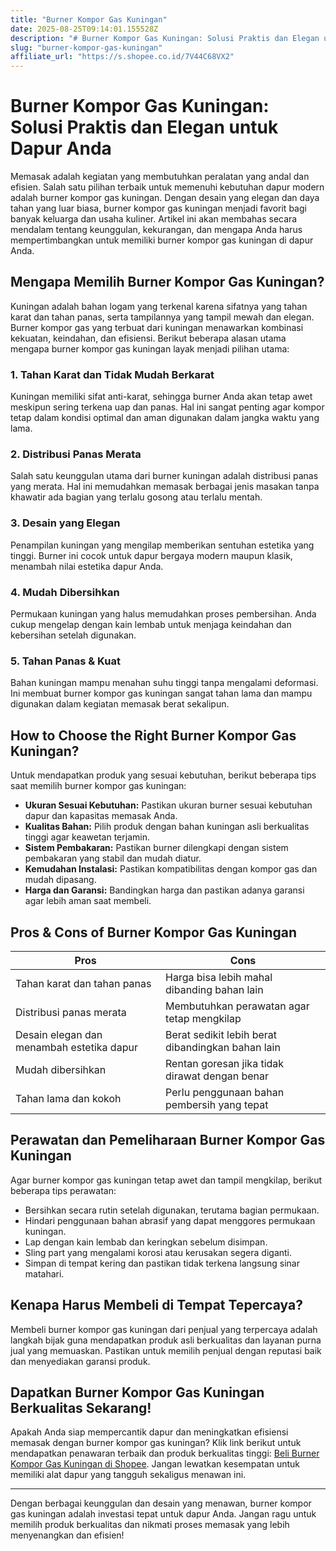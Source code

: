 ```yaml
---
title: "Burner Kompor Gas Kuningan"
date: 2025-08-25T09:14:01.155528Z
description: "# Burner Kompor Gas Kuningan: Solusi Praktis dan Elegan untuk Dapur Anda..."
slug: "burner-kompor-gas-kuningan"
affiliate_url: "https://s.shopee.co.id/7V44C68VX2"
---
```

# Burner Kompor Gas Kuningan: Solusi Praktis dan Elegan untuk Dapur Anda

Memasak adalah kegiatan yang membutuhkan peralatan yang andal dan efisien. Salah satu pilihan terbaik untuk memenuhi kebutuhan dapur modern adalah burner kompor gas kuningan. Dengan desain yang elegan dan daya tahan yang luar biasa, burner kompor gas kuningan menjadi favorit bagi banyak keluarga dan usaha kuliner. Artikel ini akan membahas secara mendalam tentang keunggulan, kekurangan, dan mengapa Anda harus mempertimbangkan untuk memiliki burner kompor gas kuningan di dapur Anda.

## Mengapa Memilih Burner Kompor Gas Kuningan?

Kuningan adalah bahan logam yang terkenal karena sifatnya yang tahan karat dan tahan panas, serta tampilannya yang tampil mewah dan elegan. Burner kompor gas yang terbuat dari kuningan menawarkan kombinasi kekuatan, keindahan, dan efisiensi. Berikut beberapa alasan utama mengapa burner kompor gas kuningan layak menjadi pilihan utama:

### 1. Tahan Karat dan Tidak Mudah Berkarat

Kuningan memiliki sifat anti-karat, sehingga burner Anda akan tetap awet meskipun sering terkena uap dan panas. Hal ini sangat penting agar kompor tetap dalam kondisi optimal dan aman digunakan dalam jangka waktu yang lama.

### 2. Distribusi Panas Merata

Salah satu keunggulan utama dari burner kuningan adalah distribusi panas yang merata. Hal ini memudahkan memasak berbagai jenis masakan tanpa khawatir ada bagian yang terlalu gosong atau terlalu mentah.

### 3. Desain yang Elegan

Penampilan kuningan yang mengilap memberikan sentuhan estetika yang tinggi. Burner ini cocok untuk dapur bergaya modern maupun klasik, menambah nilai estetika dapur Anda.

### 4. Mudah Dibersihkan

Permukaan kuningan yang halus memudahkan proses pembersihan. Anda cukup mengelap dengan kain lembab untuk menjaga keindahan dan kebersihan setelah digunakan.

### 5. Tahan Panas & Kuat

Bahan kuningan mampu menahan suhu tinggi tanpa mengalami deformasi. Ini membuat burner kompor gas kuningan sangat tahan lama dan mampu digunakan dalam kegiatan memasak berat sekalipun.

## How to Choose the Right Burner Kompor Gas Kuningan?

Untuk mendapatkan produk yang sesuai kebutuhan, berikut beberapa tips saat memilih burner kompor gas kuningan:

- **Ukuran Sesuai Kebutuhan:** Pastikan ukuran burner sesuai kebutuhan dapur dan kapasitas memasak Anda.
- **Kualitas Bahan:** Pilih produk dengan bahan kuningan asli berkualitas tinggi agar keawetan terjamin.
- **Sistem Pembakaran:** Pastikan burner dilengkapi dengan sistem pembakaran yang stabil dan mudah diatur.
- **Kemudahan Instalasi:** Pastikan kompatibilitas dengan kompor gas dan mudah dipasang.
- **Harga dan Garansi:** Bandingkan harga dan pastikan adanya garansi agar lebih aman saat membeli.

## Pros & Cons of Burner Kompor Gas Kuningan

| **Pros**                                               | **Cons**                                         |
|--------------------------------------------------------|--------------------------------------------------|
| Tahan karat dan tahan panas                          | Harga bisa lebih mahal dibanding bahan lain     |
| Distribusi panas merata                                | Membutuhkan perawatan agar tetap mengkilap     |
| Desain elegan dan menambah estetika dapur            | Berat sedikit lebih berat dibandingkan bahan lain |
| Mudah dibersihkan                                    | Rentan goresan jika tidak dirawat dengan benar |
| Tahan lama dan kokoh                                  | Perlu penggunaan bahan pembersih yang tepat    |

## Perawatan dan Pemeliharaan Burner Kompor Gas Kuningan

Agar burner kompor gas kuningan tetap awet dan tampil mengkilap, berikut beberapa tips perawatan:

- Bersihkan secara rutin setelah digunakan, terutama bagian permukaan.
- Hindari penggunaan bahan abrasif yang dapat menggores permukaan kuningan.
- Lap dengan kain lembab dan keringkan sebelum disimpan.
- Sling part yang mengalami korosi atau kerusakan segera diganti.
- Simpan di tempat kering dan pastikan tidak terkena langsung sinar matahari.

## Kenapa Harus Membeli di Tempat Tepercaya?

Membeli burner kompor gas kuningan dari penjual yang terpercaya adalah langkah bijak guna mendapatkan produk asli berkualitas dan layanan purna jual yang memuaskan. Pastikan untuk memilih penjual dengan reputasi baik dan menyediakan garansi produk.

## Dapatkan Burner Kompor Gas Kuningan Berkualitas Sekarang!

Apakah Anda siap mempercantik dapur dan meningkatkan efisiensi memasak dengan burner kompor gas kuningan? Klik link berikut untuk mendapatkan penawaran terbaik dan produk berkualitas tinggi: [Beli Burner Kompor Gas Kuningan di Shopee](https://s.shopee.co.id/7V44C68VX2). Jangan lewatkan kesempatan untuk memiliki alat dapur yang tangguh sekaligus menawan ini.

---

Dengan berbagai keunggulan dan desain yang menawan, burner kompor gas kuningan adalah investasi tepat untuk dapur Anda. Jangan ragu untuk memilih produk berkualitas dan nikmati proses memasak yang lebih menyenangkan dan efisien!